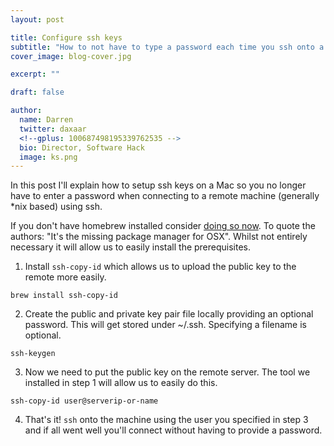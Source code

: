 ```yaml
---
layout: post

title: Configure ssh keys 
subtitle: "How to not have to type a password each time you ssh onto a machine."
cover_image: blog-cover.jpg

excerpt: ""

draft: false

author:
  name: Darren
  twitter: daxaar
  <!--gplus: 100687498195339762535 -->
  bio: Director, Software Hack
  image: ks.png
---
```


In this post I'll explain how to setup ssh keys on a Mac so you no longer have to enter a password when connecting to a remote machine (generally *nix based) using ssh.

If you don't have homebrew installed consider [doing so now](http://brew.sh/).  To quote the authors: "It's the missing package manager for OSX".  Whilst not entirely necessary it will allow us to easily install the prerequisites.

1. Install `ssh-copy-id` which allows us to upload the public key to the remote more easily.

`brew install ssh-copy-id`

2. Create the public and private key pair file locally providing an optional password.  This will get stored under ~/.ssh.  Specifying a filename is optional.

`ssh-keygen`

3. Now we need to put the public key on the remote server.  The tool we installed in step 1 will allow us to easily do this. 

`ssh-copy-id user@serverip-or-name`

4. That's it!  `ssh` onto the machine using the user you specified in step 3 and if all went well you'll connect without having to provide a password.
